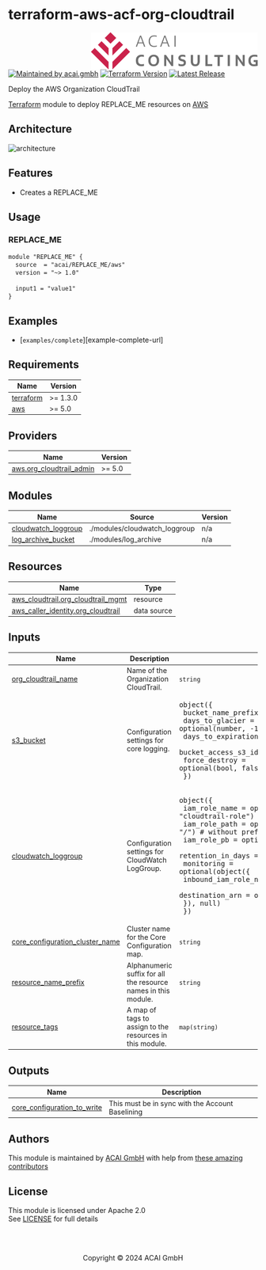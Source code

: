 # terraform-aws-acf-org-cloudtrail

<!-- LOGO -->
<a href="https://acai.gmbh">    
  <img src="https://github.com/acai-consulting/acai.public/raw/main/logo/logo_github_readme.png" alt="acai logo" title="ACAI" align="right" height="75" />
</a>

<!-- SHIELDS -->
[![Maintained by acai.gmbh][acai-shield]][acai-url]
[![Terraform Version][terraform-version-shield]][terraform-version-url]
[![Latest Release][release-shield]][release-url]

<!-- DESCRIPTION -->
Deploy the AWS Organization CloudTrail

[Terraform][terraform-url] module to deploy REPLACE_ME resources on [AWS][aws-url]

<!-- ARCHITECTURE -->
## Architecture
![architecture][architecture-png]

<!-- FEATURES -->
## Features
* Creates a REPLACE_ME

<!-- USAGE -->
## Usage

### REPLACE_ME
```hcl
module "REPLACE_ME" {
  source  = "acai/REPLACE_ME/aws"
  version = "~> 1.0"

  input1 = "value1"
}
```

<!-- EXAMPLES -->
## Examples

* [`examples/complete`][example-complete-url]

<!-- BEGIN_TF_DOCS -->
## Requirements

| Name | Version |
|------|---------|
| <a name="requirement_terraform"></a> [terraform](#requirement\_terraform) | >= 1.3.0 |
| <a name="requirement_aws"></a> [aws](#requirement\_aws) | >= 5.0 |

## Providers

| Name | Version |
|------|---------|
| <a name="provider_aws.org_cloudtrail_admin"></a> [aws.org\_cloudtrail\_admin](#provider\_aws.org\_cloudtrail\_admin) | >= 5.0 |

## Modules

| Name | Source | Version |
|------|--------|---------|
| <a name="module_cloudwatch_loggroup"></a> [cloudwatch\_loggroup](#module\_cloudwatch\_loggroup) | ./modules/cloudwatch_loggroup | n/a |
| <a name="module_log_archive_bucket"></a> [log\_archive\_bucket](#module\_log\_archive\_bucket) | ./modules/log_archive | n/a |

## Resources

| Name | Type |
|------|------|
| [aws_cloudtrail.org_cloudtrail_mgmt](https://registry.terraform.io/providers/hashicorp/aws/latest/docs/resources/cloudtrail) | resource |
| [aws_caller_identity.org_cloudtrail](https://registry.terraform.io/providers/hashicorp/aws/latest/docs/data-sources/caller_identity) | data source |

## Inputs

| Name | Description | Type | Default | Required |
|------|-------------|------|---------|:--------:|
| <a name="input_org_cloudtrail_name"></a> [org\_cloudtrail\_name](#input\_org\_cloudtrail\_name) | Name of the Organization CloudTrail. | `string` | n/a | yes |
| <a name="input_s3_bucket"></a> [s3\_bucket](#input\_s3\_bucket) | Configuration settings for core logging. | <pre>object({<br>    bucket_name_prefix  = string<br>    days_to_glacier     = optional(number, -1)<br>    days_to_expiration  = number<br>    bucket_access_s3_id = optional(string, null)<br>    force_destroy       = optional(bool, false) # true - for testing only<br>  })</pre> | n/a | yes |
| <a name="input_cloudwatch_loggroup"></a> [cloudwatch\_loggroup](#input\_cloudwatch\_loggroup) | Configuration settings for CloudWatch LogGroup. | <pre>object({<br>    iam_role_name     = optional(string, "cloudtrail-role") # without prefix<br>    iam_role_path     = optional(string, "/")               # without prefix<br>    iam_role_pb       = optional(string, null)<br>    retention_in_days = optional(number, 3)<br>    monitoring = optional(object({<br>      inbound_iam_role_name = optional(string, null)<br>      destination_arn       = optional(string, null)<br>    }), null)<br>  })</pre> | `null` | no |
| <a name="input_core_configuration_cluster_name"></a> [core\_configuration\_cluster\_name](#input\_core\_configuration\_cluster\_name) | Cluster name for the Core Configuration map. | `string` | `"security"` | no |
| <a name="input_resource_name_prefix"></a> [resource\_name\_prefix](#input\_resource\_name\_prefix) | Alphanumeric suffix for all the resource names in this module. | `string` | `""` | no |
| <a name="input_resource_tags"></a> [resource\_tags](#input\_resource\_tags) | A map of tags to assign to the resources in this module. | `map(string)` | `{}` | no |

## Outputs

| Name | Description |
|------|-------------|
| <a name="output_core_configuration_to_write"></a> [core\_configuration\_to\_write](#output\_core\_configuration\_to\_write) | This must be in sync with the Account Baselining |
<!-- END_TF_DOCS -->

<!-- AUTHORS -->
## Authors

This module is maintained by [ACAI GmbH][acai-url] with help from [these amazing contributors][contributors-url]

<!-- LICENSE -->
## License

This module is licensed under Apache 2.0
<br />
See [LICENSE][license-url] for full details

<!-- COPYRIGHT -->
<br />
<br />
<p align="center">Copyright &copy; 2024 ACAI GmbH</p>

<!-- MARKDOWN LINKS & IMAGES -->
[acai-shield]: https://img.shields.io/badge/maintained_by-acai.gmbh-CB224B?style=flat
[acai-url]: https://acai.gmbh
[terraform-version-shield]: https://img.shields.io/badge/tf-%3E%3D1.3.0-blue.svg?style=flat&color=blueviolet
[terraform-version-url]: https://www.terraform.io/upgrade-guides/0-15.html
[release-shield]: https://img.shields.io/github/v/release/acai-consulting/terraform-aws-acf-ou-mgmt?style=flat&color=success
[architecture-png]: https://github.com/acai-consulting/terraform-aws-acf-ou-mgmt/blob/main/docs/architecture.png?raw=true
[release-url]: https://github.com/acai-consulting/terraform-aws-acf-ou-mgmt/releases
[contributors-url]: https://github.com/acai-consulting/terraform-aws-acf-ou-mgmt/graphs/contributors
[license-url]: https://github.com/acai-consulting/terraform-aws-acf-ou-mgmt/tree/main/LICENSE
[terraform-url]: https://www.terraform.io
[aws-url]: https://aws.amazon.comterraform-aws-acf-ou-mgmt/tree/main/examples/complete

